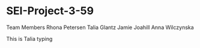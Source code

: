 # SEI-Project-3-59

Team Members
Rhona Petersen
Talia Glantz
Jamie Joahill
Anna Wilczynska

This is Talia typing

